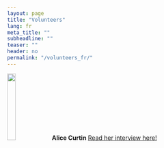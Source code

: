 ```yaml
---
layout: page
title: "Volunteers"
lang: fr
meta_title: ""
subheadline: ""
teaser: ""
header: no
permalink: "/volunteers_fr/"
---
```


<img src="http://www.physics.mcgill.ca/~outreach/team/alicecurtin.jpg" width="20%" />
<b>Alice Curtin</b>
<a href="/volunteers/alice_c_fr/">Read her interview here!</a>
